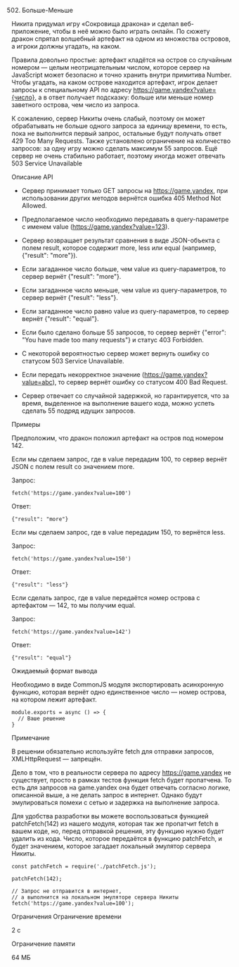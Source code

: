 502. Больше-Меньше

Никита придумал игру «Сокровища дракона» и сделал веб-приложение, чтобы в неё можно было играть онлайн. По сюжету дракон спрятал волшебный артефакт на одном из множества островов, а игроки должны угадать, на каком.

Правила довольно простые: артефакт кладётся на остров со случайным номером — целым неотрицательным числом, которое cервер на JavaScript может безопасно и точно хранить внутри примитива Number. Чтобы угадать, на каком острове находится артефакт, игрок делает запросы к специальному API по адресу https://game.yandex?value={число}, а в ответ получает подсказку: больше или меньше номер заветного острова, чем число из запроса.

К сожалению, сервер Никиты очень слабый, поэтому он может обрабатывать не больше одного запроса за единицу времени, то есть, пока не выполнится первый запрос, остальные будут получать ответ 429 Too Many Requests. Также установлено ограничение на количество запросов: за одну игру можно сделать максимум 55 запросов. Ещё сервер не очень стабильно работает, поэтому иногда может отвечать 503 Service Unavailable

Описание API

- Сервер принимает только GET запросы на https://game.yandex, при использовании других методов вернётся ошибка 405 Method Not Allowed.

- Предполагаемое число необходимо передавать в query-параметре с именем value (https://game.yandex?value=123).

- Сервер возвращает результат сравнения в виде JSON-объекта с полем result, которое содержит more, less или equal (например, {"result": "more"}).

- Если загаданное число больше, чем value из query-параметров, то сервер вернёт {"result": "more"}.

- Если загаданное число меньше, чем value из query-параметров, то сервер вернёт {"result": "less"}.

- Если загаданное число равно value из query-параметров, то сервер вернёт {"result": "equal"}.

- Если было сделано больше 55 запросов, то сервер вернёт {"error": "You have made too many requests"} и статус 403 Forbidden.

- С некоторой вероятностью сервер может вернуть ошибку со статусом 503 Service Unavailable.

- Если передать некорректное значение (https://game.yandex?value=abc), то сервер вернёт ошибку со статусом 400 Bad Request.

- Сервер отвечает со случайной задержкой, но гарантируется, что за время, выделенное на выполнение вашего кода, можно успеть сделать 55 подряд идущих запросов.

Примеры

Предположим, что дракон положил артефакт на остров под номером 142.

Если мы сделаем запрос, где в value передадим 100, то сервер вернёт JSON с полем result со значением more.

Запрос:
```
fetch('https://game.yandex?value=100')
```

Ответ:
```
{"result": "more"}
```

Если мы сделаем запрос, где в value передадим 150, то вернётся less.

Запрос:

```
fetch('https://game.yandex?value=150')
```

Ответ:
```
{"result": "less"}
```

Если сделать запрос, где в value передаётся номер острова с артефактом — 142, то мы получим equal.

Запрос:
```
fetch('https://game.yandex?value=142')
```

Ответ:

```
{"result": "equal"}
```

Ожидаемый формат вывода

Необходимо в виде CommonJS модуля экспортировать асинхронную функцию, которая вернёт одно единственное число — номер острова, на котором лежит артефакт.
```
module.exports = async () => {
  // Ваше решение
}
```

Примечание

В решении обязательно используйте fetch для отправки запросов, XMLHttpRequest — запрещён.

Дело в том, что в реальности сервера по адресу https://game.yandex не существует, просто в рамках тестов функция fetch будет пропатчена. То есть для запросов на game.yandex она будет отвечать согласно логике, описанной выше, а не делать запрос в интернет. Однако будут эмулироваться помехи с сетью и задержка на выполнение запроса.

Для удобства разработки вы можете воспользоваться функцией patchFetch(142) из нашего модуля, которая так же пропатчит fetch в вашем коде, но, перед отправкой решения, эту функцию нужно будет удалить из кода. Число, которое передаётся в функцию patchFetch, и будет значением, которое загадает локальный эмулятор сервера Никиты.

```
const patchFetch = require('./patchFetch.js');

patchFetch(142);

// Запрос не отправится в интернет,
// а выполнится на локальном эмуляторе сервера Никиты
fetch('https://game.yandex?value=100');

```
Ограничения
Ограничение времени

2 с

Ограничение памяти

64 МБ